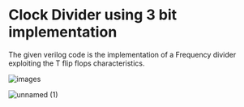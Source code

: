 # Clock Divider using 3 bit implementation
  The given verilog code is the implementation of a Frequency divider exploiting the T flip flops characteristics.

![images](https://github.com/user-attachments/assets/b50ce304-ca96-4d47-9f09-9f35842a756d)

![unnamed (1)](https://github.com/user-attachments/assets/06eaa1d2-0c4d-4dce-85ca-ba122cb62a81)
